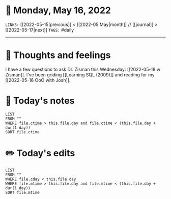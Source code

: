 # 📅 Monday, May 16, 2022
`LINKS:` [[2022-05-15|previous]] < [[2022-05 May|month]] // [[journal]] > [[2022-05-17|next]] 
`TAGS:` #daily

---
# 💭 Thoughts and feelings
I have a few questions to ask Dr. Zisman this Wednesday: [[2022-05-18 w Zisman]]. I've been griding [[Learning SQL (2009)]] and reading for my [[2022-05-16 OoO with Josh]]. 

# 📝 Today's notes
```dataview
LIST 
FROM ""
WHERE file.ctime > this.file.day and file.ctime < (this.file.day + dur(1 day))
SORT file.ctime
```
# ✏️ Today's edits
```dataview
LIST
FROM ""
WHERE file.cday < this.file.day
WHERE file.mtime > this.file.day and file.mtime < (this.file.day + dur(1 day))
SORT file.mtime
```